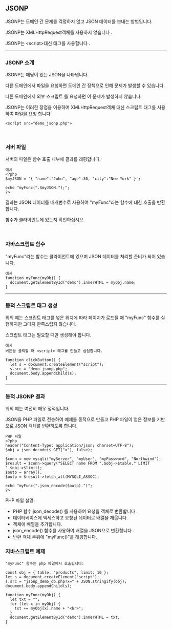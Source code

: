 ## JSONP

JSONP는 도메인 간 문제를 걱정하지 않고 JSON 데이터를 보내는 방법입니다.

JSONP는 XMLHttpRequest객체를 사용하지 않습니다 .

JSONP는 \<script>대신 태그를 사용합니다 .

---

### JSONP 소개

JSONP는 패딩이 있는 JSON을 나타냅니다.

다른 도메인에서 파일을 요청하면 도메인 간 정책으로 인해 문제가 발생할 수 있습니다.

다른 도메인에서 외부 스크립트 를 요청하면 이 문제가 발생하지 않습니다.

JSONP는 이러한 장점을 이용하여 XMLHttpRequest객체 대신 스크립트 태그를 사용하여 파일을 요청 합니다.

    <script src="demo_jsonp.php">

<br />

### 서버 파일

서버의 파일은 함수 호출 내부에 결과를 래핑합니다.

    예시
    <?php
    $myJSON = '{ "name":"John", "age":30, "city":"New York" }';

    echo "myFunc(".$myJSON.");";
    ?>

결과는 JSON 데이터를 매개변수로 사용하여 "myFunc"라는 함수에 대한 호출을 반환합니다.

함수가 클라이언트에 있는지 확인하십시오.

<br />

### 자바스크립트 함수

"myFunc"라는 함수는 클라이언트에 있으며 JSON 데이터를 처리할 준비가 되어 있습니다.

    예시
    function myFunc(myObj) {
      document.getElementById("demo").innerHTML = myObj.name;
    }

---

### 동적 스크립트 태그 생성

위의 예는 스크립트 태그를 넣은 위치에 따라 페이지가 로드될 때 "myFunc" 함수를 실행하지만 그다지 만족스럽지 않습니다.

스크립트 태그는 필요할 때만 생성해야 합니다.

    예시
    버튼을 클릭할 때 <script> 태그를 만들고 삽입합니다.

    function clickButton() {
      let s = document.createElement("script");
      s.src = "demo_jsonp.php";
      document.body.appendChild(s);
    }

---

### 동적 JSONP 결과

위의 예는 여전히 매우 정적입니다.

JSON을 PHP 파일로 전송하여 예제를 동적으로 만들고 PHP 파일이 얻은 정보를 기반으로 JSON 객체를 반환하도록 합니다.

    PHP 파일
    <?php
    header("Content-Type: application/json; charset=UTF-8");
    $obj = json_decode($_GET["x"], false);

    $conn = new mysqli("myServer", "myUser", "myPassword", "Northwind");
    $result = $conn->query("SELECT name FROM ".$obj->$table." LIMIT ".$obj->$limit);
    $outp = array();
    $outp = $result->fetch_all(MYSQLI_ASSOC);

    echo "myFunc(".json_encode($outp).")";
    ?>

PHP 파일 설명:

- PHP 함수 json_decode() 를 사용하여 요청을 객체로 변환합니다 .
- 데이터베이스에 액세스하고 요청된 데이터로 배열을 채웁니다.
- 객체에 배열을 추가합니다.
- json_encode() 함수를 사용하여 배열을 JSON으로 변환합니다 .
- 반환 객체 주위에 "myFunc()"를 래핑합니다.

### 자바스크립트 예제

    "myFunc" 함수는 php 파일에서 호출됩니다:

    const obj = { table: "products", limit: 10 };
    let s = document.createElement("script");
    s.src = "jsonp_demo_db.php?x=" + JSON.stringify(obj);
    document.body.appendChild(s);

    function myFunc(myObj) {
      let txt = "";
      for (let x in myObj) {
        txt += myObj[x].name + "<br>";
      }
      document.getElementById("demo").innerHTML = txt;
    }
